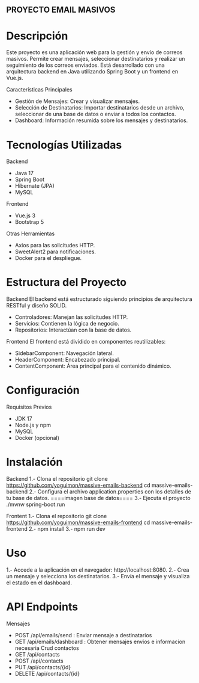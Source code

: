 ## PROYECTO EMAIL MASIVOS ##

# Descripción #
Este proyecto es una aplicación web para la gestión y envío de correos masivos. Permite crear mensajes, seleccionar destinatarios y realizar un seguimiento de los correos enviados. Está desarrollado con una arquitectura backend en Java utilizando Spring Boot y un frontend en Vue.js. 

Características Principales 
* Gestión de Mensajes: Crear y visualizar mensajes. 
* Selección de Destinatarios: Importar destinatarios desde un archivo, seleccionar de una base de datos o enviar a todos los contactos. 
* Dashboard: Información resumida sobre los mensajes y destinatarios. 

# Tecnologías Utilizadas #

Backend 
* Java 17 
* Spring Boot 
* Hibernate (JPA) 
* MySQL 

Frontend 
* Vue.js 3 
* Bootstrap 5 

Otras Herramientas 
* Axios para las solicitudes HTTP. 
* SweetAlert2 para notificaciones. 
* Docker para el despliegue. 

# Estructura del Proyecto #

Backend 
El backend está estructurado siguiendo principios de arquitectura RESTful y diseño SOLID. 
* Controladores: Manejan las solicitudes HTTP. 
* Servicios: Contienen la lógica de negocio. 
* Repositorios: Interactúan con la base de datos. 

Frontend 
El frontend está dividido en componentes reutilizables: 
* SidebarComponent: Navegación lateral. 
* HeaderComponent: Encabezado principal. 
* ContentComponent: Área principal para el contenido dinámico. 

# Configuración # 

Requisitos Previos 
* JDK 17 
* Node.js y npm 
* MySQL 
* Docker (opcional)

# Instalación #

Backend
1.- Clona el repositorio
git clone https://github.com/yoguimon/massive-emails-backend
cd massive-emails-backend
2.- Configura el archivo application.properties con los detalles de tu base de datos.
====imagen base de datos====
3.- Ejecuta el proyecto
./mvnw spring-boot:run

Frontent
1.- Clona el repositorio
git clone https://github.com/yoguimon/massive-emails-frontend
cd massive-emails-frontend
2.- npm install
3.- npm run dev

# Uso #
1.- Accede a la aplicación en el navegador: http://localhost:8080.
2.- Crea un mensaje y selecciona los destinatarios.
3.- Envía el mensaje y visualiza el estado en el dashboard.

# API Endpoints #
Mensajes
* POST /api/emails/send : Enviar mensaje a destinatarios
* GET /api/emails/dashboard : Obtener mensajes envios e informacion necesaria
Crud contactos
* GET /api/contacts
* POST /api/contacts
* PUT /api/contacts/{id}
* DELETE /api/contacts/{id}
